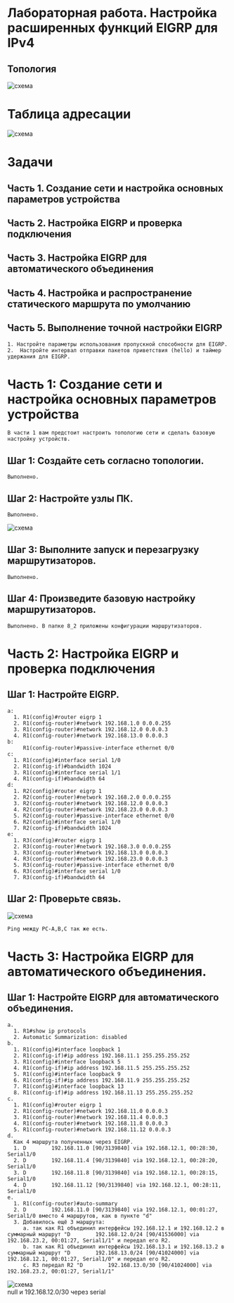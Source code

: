 # Лабораторная работа. Настройка расширенных функций EIGRP для IPv4
 ## 	Топология
 
 ![схема](https://github.com/VladimirDr/Labs/blob/master/Lab08/8_2/Cxema8_2.png)

# 	Таблица адресации

 ![схема](https://github.com/VladimirDr/Labs/blob/master/Lab08/8_2/Tabl8_2.png)

# 	Задачи
 ## Часть 1. Создание сети и настройка основных параметров устройства
 ## Часть 2. Настройка EIGRP и проверка подключения
 ## Часть 3. Настройка EIGRP для автоматического объединения
 ## Часть 4. Настройка и распространение статического маршрута по умолчанию
 ## Часть 5. Выполнение точной настройки EIGRP
    1. Настройте параметры использования пропускной способности для EIGRP.
    2.	Настройте интервал отправки пакетов приветствия (hello) и таймер удержания для EIGRP.
  
# Часть 1:	Создание сети и настройка основных параметров устройства
    В части 1 вам предстоит настроить топологию сети и сделать базовую настройку устройств.
    
 ## Шаг 1:	Создайте сеть согласно топологии.    
    Выполнено.
 ## Шаг 2:	Настройте узлы ПК.
    Выполнено.
 ![схема](https://github.com/VladimirDr/Labs/blob/master/Lab08/8_2/PC8_2.png)
 
 ## Шаг 3:	Выполните запуск и перезагрузку маршрутизаторов.
    Выполнено.
 ## Шаг 4:	Произведите базовую настройку маршрутизаторов.
    Выполнено. В папке 8_2 приложены конфигурации маршрутизаторов.
    
# Часть 2:	Настройка EIGRP и проверка подключения
 ## Шаг 1:	Настройте EIGRP.
    a: 
      1. R1(config)#router eigrp 1
      2. R1(config-router)#network 192.168.1.0 0.0.0.255
      3. R1(config-router)#network 192.168.12.0 0.0.0.3
      4. R1(config-router)#network 192.168.13.0 0.0.0.3
    b:
         R1(config-router)#passive-interface ethernet 0/0
    c:
      1. R1(config)#interface serial 1/0
      2. R1(config-if)#bandwidth 1024
      3. R1(config)#interface serial 1/1
      4. R1(config-if)#bandwidth 64
    d:
      1. R2(config)#router eigrp 1
      2. R2(config-router)#network 192.168.2.0 0.0.0.255
      3. R2(config-router)#network 192.168.12.0 0.0.0.3
      4. R2(config-router)#network 192.168.23.0 0.0.0.3
      5. R2(config-router)#passive-interface ethernet 0/0
      6. R2(config)#interface serial 1/0
      7. R2(config-if)#bandwidth 1024
    e:
      1. R3(config)#router eigrp 1
      2. R3(config-router)#network 192.168.3.0 0.0.0.255
      3. R3(config-router)#network 192.168.13.0 0.0.0.3
      4. R3(config-router)#network 192.168.23.0 0.0.0.3
      5. R3(config-router)#passive-interface ethernet 0/0
      6. R3(config)#interface serial 1/0
      7. R3(config-if)#bandwidth 64
     
 ## Шаг 2:	Проверьте связь.
 ![схема](https://github.com/VladimirDr/Labs/blob/master/Lab08/8_2/Ping8_2(all).png)
 
    Ping между PC-A,B,C так же есть.
    
# Часть 3:	Настройка EIGRP для автоматического объединения. 
 ## Шаг 1:	Настройте EIGRP для автоматического объединения.
    a. 
      1. R1#show ip protocols
      2. Automatic Summarization: disabled
    b.
      1. R1(config)#interface loopback 1
      2. R1(config-if)#ip address 192.168.11.1 255.255.255.252
      3. R1(config)#interface loopback 5
      4. R1(config-if)#ip address 192.168.11.5 255.255.255.252
      5. R1(config)#interface loopback 9
      6. R1(config-if)#ip address 192.168.11.9 255.255.255.252
      7. R1(config)#interface loopback 13
      8. R1(config-if)#ip address 192.168.11.13 255.255.255.252
    c.
      1. R1(config)#router eigrp 1
      2. R1(config-router)#network 192.168.11.0 0.0.0.3
      3. R1(config-router)#network 192.168.11.4 0.0.0.3
      4. R1(config-router)#network 192.168.11.8 0.0.0.3
      5. R1(config-router)#network 192.168.11.12 0.0.0.3
    d.
      Как 4 маршрута полученных через EIGRP.
      1. D        192.168.11.0 [90/3139840] via 192.168.12.1, 00:28:30, Serial1/0
      2. D        192.168.11.4 [90/3139840] via 192.168.12.1, 00:28:20, Serial1/0
      3. D        192.168.11.8 [90/3139840] via 192.168.12.1, 00:28:15, Serial1/0
      4. D        192.168.11.12 [90/3139840] via 192.168.12.1, 00:28:11, Serial1/0
    e.
      1. R1(config-router)#auto-summary
      2. D        192.168.11.0 [90/3139840] via 192.168.12.1, 00:01:27, Serial1/0 вместо 4 маршрутов, как в пункте "d"
      3. Добавилось ещё 3 маршрута:
         a. так как R1 объединил интерфейсы 192.168.12.1 и 192.168.12.2 в суммарный маршрут "D        192.168.12.0/24 [90/41536000] via 192.168.23.2, 00:01:27, Serial1/1" и передал его R2.
         b. так как R1 объединил интерфейсы 192.168.13.1 и 192.168.13.2 в суммарный маршрут "D        192.168.13.0/24 [90/41024000] via 192.168.12.1, 00:01:27, Serial1/0" и передал его R2.
         c. R3 передал R2 "D        192.168.13.0/30 [90/41024000] via 192.168.23.2, 00:01:27, Serial1/1"
 ![схема](https://github.com/VladimirDr/Labs/blob/master/Lab08/8_2/8_2_route.png)         
      null и 192.168.12.0/30 через serial 
    
